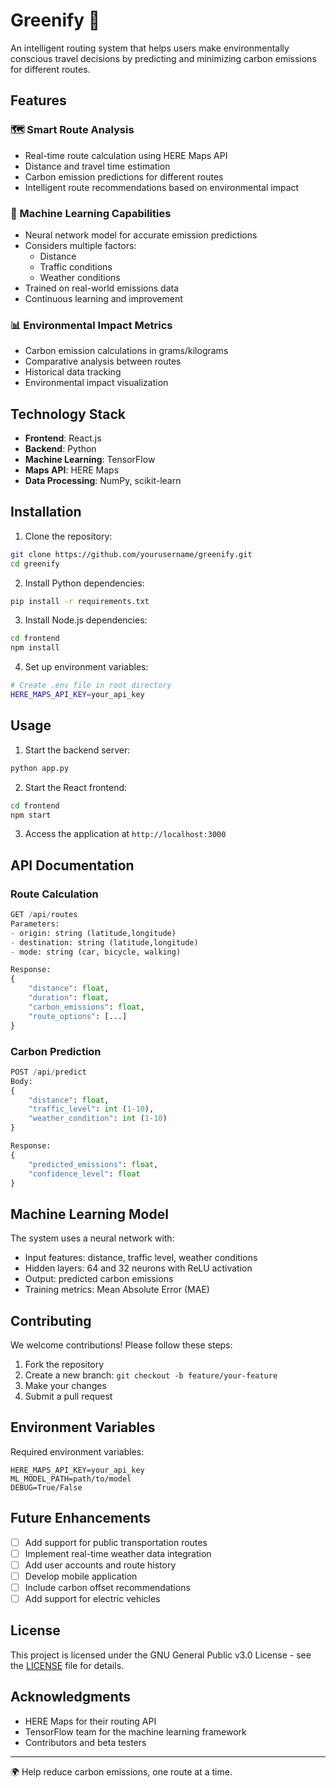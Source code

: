# Greenify 🌱

An intelligent routing system that helps users make environmentally conscious travel decisions by predicting and minimizing carbon emissions for different routes.

## Features

### 🗺️ Smart Route Analysis
- Real-time route calculation using HERE Maps API
- Distance and travel time estimation
- Carbon emission predictions for different routes
- Intelligent route recommendations based on environmental impact

### 🤖 Machine Learning Capabilities
- Neural network model for accurate emission predictions
- Considers multiple factors:
  - Distance
  - Traffic conditions
  - Weather conditions
- Trained on real-world emissions data
- Continuous learning and improvement

### 📊 Environmental Impact Metrics
- Carbon emission calculations in grams/kilograms
- Comparative analysis between routes
- Historical data tracking
- Environmental impact visualization

## Technology Stack

- **Frontend**: React.js
- **Backend**: Python
- **Machine Learning**: TensorFlow
- **Maps API**: HERE Maps
- **Data Processing**: NumPy, scikit-learn

## Installation

1. Clone the repository:
```bash
git clone https://github.com/yourusername/greenify.git
cd greenify
```

2. Install Python dependencies:
```bash
pip install -r requirements.txt
```

3. Install Node.js dependencies:
```bash
cd frontend
npm install
```

4. Set up environment variables:
```bash
# Create .env file in root directory
HERE_MAPS_API_KEY=your_api_key
```

## Usage

1. Start the backend server:
```bash
python app.py
```

2. Start the React frontend:
```bash
cd frontend
npm start
```

3. Access the application at `http://localhost:3000`

## API Documentation

### Route Calculation
```python
GET /api/routes
Parameters:
- origin: string (latitude,longitude)
- destination: string (latitude,longitude)
- mode: string (car, bicycle, walking)

Response:
{
    "distance": float,
    "duration": float,
    "carbon_emissions": float,
    "route_options": [...]
}
```

### Carbon Prediction
```python
POST /api/predict
Body:
{
    "distance": float,
    "traffic_level": int (1-10),
    "weather_condition": int (1-10)
}

Response:
{
    "predicted_emissions": float,
    "confidence_level": float
}
```

## Machine Learning Model

The system uses a neural network with:
- Input features: distance, traffic level, weather conditions
- Hidden layers: 64 and 32 neurons with ReLU activation
- Output: predicted carbon emissions
- Training metrics: Mean Absolute Error (MAE)

## Contributing

We welcome contributions! Please follow these steps:

1. Fork the repository
2. Create a new branch: `git checkout -b feature/your-feature`
3. Make your changes
4. Submit a pull request

## Environment Variables

Required environment variables:
```
HERE_MAPS_API_KEY=your_api_key
ML_MODEL_PATH=path/to/model
DEBUG=True/False
```

## Future Enhancements

- [ ] Add support for public transportation routes
- [ ] Implement real-time weather data integration
- [ ] Add user accounts and route history
- [ ] Develop mobile application
- [ ] Include carbon offset recommendations
- [ ] Add support for electric vehicles

## License

This project is licensed under the GNU General Public v3.0 License - see the [LICENSE](LICENSE) file for details.

## Acknowledgments

- HERE Maps for their routing API
- TensorFlow team for the machine learning framework
- Contributors and beta testers

---
🌍 Help reduce carbon emissions, one route at a time.
